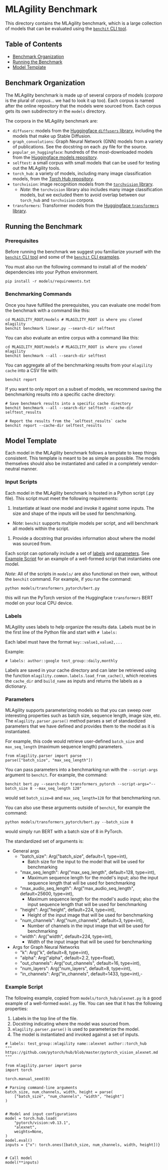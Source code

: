 # MLAgility Benchmark

This directory contains the MLAgility benchmark, which is a large collection of models that can be evaluated using the [`benchit` CLI tool](https://github.com/groq/mlagility/blob/main/docs/benchit_user_guide.md).

## Table of Contents

- [Benchmark Organization](#benchmark-organization)
- [Running the Benchmark](#running-the-benchmark)
- [Model Template](#model-template)

## Benchmark Organization

The MLAgility benchmark is made up of several corpora of models (_corpora_ is the plural of _corpus_... we had to look it up too). Each corpus is named after the online repository that the models were sourced from. Each corpus gets its own subdirectory in the `models` directory. 

The corpora in the MLAgility benchmark are:
- `diffusers`: models from the [Huggingface `diffusers` library](https://huggingface.co/docs/diffusers/index), including the models that make up Stable Diffusion.
- `graph_convolutions`: Graph Neural Network (GNN) models from a variety of publications. See the docstring on each .py file for the source.
- `popular_on_huggingface`: hundreds of the most-downloaded models from the [Huggingface models repository](https://huggingface.co/models).
- `selftest`: a small corpus with small models that can be used for testing out the MLAgility tools.
- `torch_hub`: a variety of models, including many image classification models, from the [Torch Hub repository](https://github.com/pytorch/hub).
- `torchvision`: image recognition models from the [`torchvision` library](https://pytorch.org/vision/stable/index.html).
  - _Note_: the `torchvision` library also includes many image classification models, but we excluded them to avoid overlap between our `torch_hub` and `torchvision` corpora.
- `transformers`: Transformer models from the [Huggingface `transformers` library](https://huggingface.co/docs/transformers/index).

## Running the Benchmark

### Prerequisites

Before running the benchmark we suggest you familiarize yourself with the [`benchit` CLI tool](https://github.com/groq/mlagility/blob/main/docs/benchit_user_guide.md) and some of the [`benchit` CLI examples](https://github.com/groq/mlagility/tree/main/examples/cli).

You must also run the following command to install all of the models' dependencies into your Python environment.

`pip install -r models/requirements.txt`

### Benchmarking Commands

Once you have fulfilled the prerequisites, you can evaluate one model from the benchmark with a command like this:

```
cd MLAGILITY_ROOT/models # MLAGILITY_ROOT is where you cloned mlagility
benchit benchmark linear.py --search-dir selftest
```

You can also evaluate an entire corpus with a command like this:
```
cd MLAGILITY_ROOT/models # MLAGILITY_ROOT is where you cloned mlagility
benchit benchmark --all --search-dir selftest
```

You can aggregate all of the benchmarking results from your `mlagility cache` into a CSV file with:

```
benchit report
```

If you want to only report on a subset of models, we recommend saving the benchmarking results into a specific cache directory:

```
# Save benchmark results into a specific cache directory
benchit benchmark --all --search-dir selftest --cache-dir selftest_results

# Report the results from the `selftest_results` cache
benchit report --cache-dir selftest_results
```

## Model Template

Each model in the MLAgility benchmark follows a template to keep things consistent. This template is meant to be as simple as possible. The models themselves should also be instantiated and called in a completely vendor-neutral manner.

### Input Scripts

Each model in the MLAgility benchmark is hosted in a Python script (.py file). This script must meet the following requirements:
1. Instantiate at least one model and invoke it against some inputs. The size and shape of the inputs will be used for benchmarking.
  - _Note_: `benchit` supports multiple models per script, and will benchmark all models within the script.
1. Provide a docstring that provides information about where the model was sourced from.

Each script can optionally include a set of [labels](#labels) and [parameters](#parameters). See [Example Script](#example-script) for an example of a well-formed script that instantiates one model.

_Note_: All of the scripts in `models/` are also functional on their own, without the `benchit` command. For example, if you run the command:

```
python models/transformers_pytorch/bert.py
```

this will run the PyTorch version of the Huggingface `transformers` BERT model on your local CPU device.

### Labels

MLAgility uses labels to help organize the results data. Labels must be in the first line of the Python file and start with `# labels: `

Each label must have the format `key::value1,value2,...`

Example:

```
# labels: author::google test_group::daily,monthly
```
     
Labels are saved in your cache directory and can later be retrieved using the function `mlagility.common.labels.load_from_cache()`, which receives the `cache_dir` and `build_name` as inputs and returns the labels as a dictionary. 

### Parameters

MLAgility supports parameterizing models so that you can sweep over interesting properties such as batch size, sequence length, image size, etc. The `mlagility.parser.parse()` method parses a set of standardized parameters that we have defined and provides them to the model as it is instantiated.

For example, this code would retrieve user-defined `batch_size` and `max_seq_length` (maximum sequence length) parameters.

```
from mlagility.parser import parse
parse(["batch_size", "max_seq_length"])
```

You can pass parameters into a benchmarking run with the `--script-args` argument to `benchit`. For example, the command:

```
benchit bert.py --search-dir transformers_pytorch --script-args="--batch_size 8 --max_seq_length 128"
```

would set `batch_size=8` and `max_seq_length=128` for that benchmarking run.

You can also use these arguments outside of `benchit`, for example the command:

```
python models/transformers_pytorch/bert.py --batch_size 8
```

would simply run BERT with a batch size of 8 in PyTorch.


The standardized set of arguments is:

- General args
    - "batch_size": Arg("batch_size", default=1, type=int),
        - Batch size for the input to the model that will be used for benchmarking
    - "max_seq_length": Arg("max_seq_length", default=128, type=int),
        - Maximum sequence length for the model's input; also the input sequence length that will be used for benchmarking
    - "max_audio_seq_length": Arg("max_audio_seq_length", default=25600, type=int),
        - Maximum sequence length for the model's audio input; also the input sequence length that will be used for benchmarking
    - "height": Arg("height", default=224, type=int),
        - Height of the input image that will be used for benchmarking
    - "num_channels": Arg("num_channels", default=3, type=int),
        - Number of channels in the input image that will be used for benchmarking
    - "width": Arg("width", default=224, type=int),
        - Width of the input image that will be used for benchmarking
- Args for Graph Neural Networks
    - "k": Arg("k", default=8, type=int),
    - "alpha": Arg("alpha", default=2.2, type=float),
    - "out_channels": Arg("out_channels", default=16, type=int),
    - "num_layers": Arg("num_layers", default=8, type=int),
    - "in_channels": Arg("in_channels", default=1433, type=int),- 

### Example Script

The following example, copied from `models/torch_hub/alexnet.py` is a good example of a well-formed `model.py` file. You can see that it has the following properties:

1. Labels in the top line of the file.
1. Docstring indicating where the model was sourced from.
1. `mlagility.parser.parse()` is used to parameterize the model.
1. The model is instantiated and invoked against a set of inputs.

```
# labels: test_group::mlagility name::alexnet author::torch_hub
"""
https://github.com/pytorch/hub/blob/master/pytorch_vision_alexnet.md
"""

from mlagility.parser import parse
import torch

torch.manual_seed(0)

# Parsing command-line arguments
batch_size, num_channels, width, height = parse(
    ["batch_size", "num_channels", "width", "height"]
)


# Model and input configurations
model = torch.hub.load(
    "pytorch/vision:v0.13.1",
    "alexnet",
    weights=None,
)
model.eval()
inputs = {"x": torch.ones([batch_size, num_channels, width, height])}


# Call model
model(**inputs)
```
